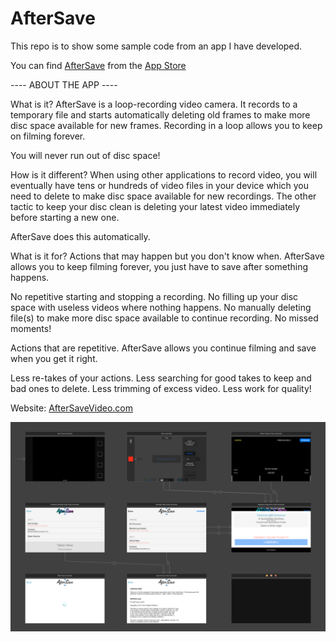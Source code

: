 # AfterSave

This repo is to show some sample code from an app I have developed.

You can find [AfterSave](https://itunes.apple.com/us/app/aftersave/id1320429958?mt=8) from the [App Store](https://itunes.apple.com/us/app/aftersave/id1320429958?mt=8)




---- ABOUT THE APP ----

What is it?
AfterSave is a loop-recording video camera. It records to a temporary file and starts automatically deleting old frames to make more disc space available for new frames. Recording in a loop allows you to keep on filming forever.

You will never run out of disc space!

How is it different?
When using other applications to record video, you will eventually have tens or hundreds of video files in your device which you need to delete to make disc space available for new recordings. The other tactic to keep your disc clean is deleting your latest video immediately before starting a new one.

AfterSave does this automatically.

What is it for?
Actions that may happen but you don't know when.
AfterSave allows you to keep filming forever, you just have to save after something happens.

No repetitive starting and stopping a recording.
No filling up your disc space with useless videos where nothing happens.
No manually deleting file(s) to make more disc space available to continue recording.
No missed moments!

Actions that are repetitive.
AfterSave allows you continue filming and save when you get it right.

Less re-takes of your actions.
Less searching for good takes to keep and bad ones to delete.
Less trimming of excess video.
Less work for quality!

Website:  [AfterSaveVideo.com](https://aftersavevideo.com/)

![Storyboard](https://github.com/juhani-vainio/AfterSave3/blob/master/AfterSave3/AFTERSAVE3_Storyboard.png "Storyboard")

